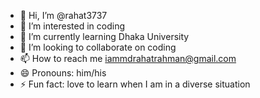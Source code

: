 - 👋 Hi, I’m @rahat3737
- 👀 I’m interested in coding
- 🌱 I’m currently learning Dhaka University
- 💞️ I’m looking to collaborate on coding
- 📫 How to reach me iammdrahatrahman@gmail.com
- 😄 Pronouns: him/his
- ⚡ Fun fact: love to learn when I am in a diverse situation

<!---
rahat3737/rahat3737 is a ✨ special ✨ repository because its `README.md` (this file) appears on your GitHub profile.
You can click the Preview link to take a look at your changes.
--->
